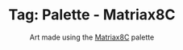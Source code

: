 ---
layout: portfolio
title: 'Tag: Palette - Matriax8C'
subtitle: Art made using the [Matriax8C](https://lospec.com/palette-list/matriax8c) palette
permalink: /portfolio/tags/palette/matriax8c
type: tag
uid: matriax8C
pagination:
    enabled: true
    tag: [matriax8C]
---
